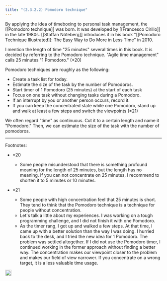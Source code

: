 ```yaml
---
title: "(2.3.2.2) Pomodoro technique"
---
```


By applying the idea of timeboxing to personal task management, the [[Pomodoro technique]] was born.
It was developed by [[Francesco Cirillo]] in the late 1980s. [[Staffan Nöteberg]] introduces it in his book "[[Pomodoro Technique Illustrated]]: The Easy Way to Do More in Less Time" in 2010.

I mention the length of time "25 minutes" several times in this book. It is decided by referring to the Pomodoro technique. "Agile time management" calls 25 minutes "1 Pomodoro." (*20)

Pomodoro techniques are roughly as the following:

- Create a task list for today.
- Estimate the size of the task by the number of Pomodoros.
- Start timer of 1 Pomodoro (25 minutes) at the start of each task
- Focus on one task without changing tasks during a Pomodoro.
- If an interrupt by you or another person occurs, record it.
- If you can keep the concentrated state while one Pomodoro, stand up and walk at least a few steps and switch the viewpoints (*21)

We often regard "time" as continuous. Cut it to a certain length and name it "Pomodoro." Then, we can estimate the size of the task with the number of pomodoros.

---

Footnotes:

- *20
    - Some people misunderstood that there is something profound meaning for the length of 25 minutes, but the length has no meaning. If you can not concentrate on 25 minutes, I recommend to shorten it to 5 minutes or 10 minutes.

- *21
    - Some people with high concentration feel that 25 minutes is short. They tend to think that the Pomodoro technique is a technique for people without concentration.
    - Let's talk a little about my experiences. I was working on a tough programming challenge, and I did not finish it with one Pomodoro.
    - As the timer rang, I got up and walked a few steps. At that time, I came up with a better solution than the way I was doing. I hurried back to the desk, and I tried the new idea for 1 Pomodoro. The problem was settled altogether. If I did not use the Pomodoro timer, I continued working in the former approach without finding a better way. The concentration makes our viewpoint closer to the problem and makes our field of view narrower. If you concentrate on a wrong target, it is a less valuable time usage.
<img src='https://scrapbox.io/api/pages/nishio/en/icon' alt='en.icon' height="19.5"/>